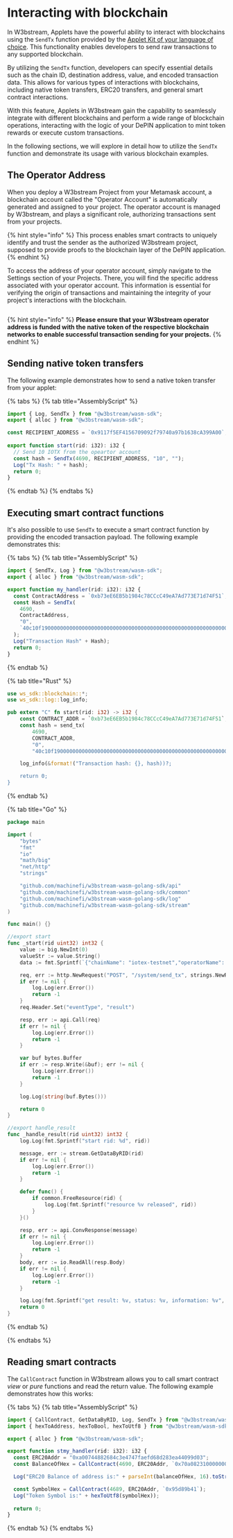 # Interacting with blockchain

In W3bstream, Applets have the powerful ability to interact with blockchains using the `SendTx` function provided by the [Applet Kit of your language of choice](w3bstream-applet-kits/). This functionality enables developers to send raw transactions to any supported blockchain.

By utilizing the `SendTx` function, developers can specify essential details such as the chain ID, destination address, value, and encoded transaction data. This allows for various types of interactions with blockchains, including native token transfers, ERC20 transfers, and general smart contract interactions.

With this feature, Applets in W3bstream gain the capability to seamlessly integrate with different blockchains and perform a wide range of blockchain operations, interacting with the logic of your DePIN application to mint token rewards or execute custom transactions.

In the following sections, we will explore in detail how to utilize the `SendTx` function and demonstrate its usage with various blockchain examples.

## The Operator Address

When you deploy a W3bstream Project from your Metamask account, a blockchain account called the "Operator Account" is automatically generated and assigned to your project. The operator account is managed by W3bstream, and plays a significant role, authorizing transactions sent from your projects.

{% hint style="info" %}
This process enables smart contracts to uniquely identify and trust the sender as the authorized W3bstream project, supposed to provide proofs to the blockchain layer of the DePIN application.
{% endhint %}

To access the address of your operator account, simply navigate to the Settings section of your Projects. There, you will find the specific address associated with your operator account. This information is essential for verifying the origin of transactions and maintaining the integrity of your project's interactions with the blockchain.

<figure><img src="../.gitbook/assets/image (2) (1) (1) (1) (1) (1).png" alt=""><figcaption></figcaption></figure>

{% hint style="info" %}
**Please ensure that your W3bstream operator address is funded with the native token of the respective blockchain networks to enable successful transaction sending for your projects.**
{% endhint %}

## Sending native token transfers

The following example demonstrates how to send a native token transfer from your applet:

{% tabs %}
{% tab title="AssemblyScript" %}
```typescript
import { Log, SendTx } from "@w3bstream/wasm-sdk";
export { alloc } from "@w3bstream/wasm-sdk";

const RECIPIENT_ADDRESS = `0x9117f5EF4156709092f79740a97b1638cA399A00`;
  
export function start(rid: i32): i32 {
  // Send 10 IOTX from the opeartor account
  const hash = SendTx(4690, RECIPIENT_ADDRESS, "10", "");
  Log("Tx Hash: " + hash);
  return 0;
}
```
{% endtab %}
{% endtabs %}

## Executing smart contract functions

It's also possible to use `SendTx` to execute a smart contract function by providing the encoded  transaction payload. The following example demonstrates this:

{% tabs %}
{% tab title="AssemblyScript" %}
```typescript
import { SendTx, Log } from "@w3bstream/wasm-sdk";
export { alloc } from "@w3bstream/wasm-sdk";

export function my_handler(rid: i32): i32 {
  const ContractAddress = `0xb73eE6EB5b1984c78CCcC49eA7Ad773E71d74F51`;
  const Hash = SendTx(
    4690,
    ContractAddress,
    "0",
    `40c10f1900000000000000000000000000000000000000000000000000000000000f4240`
  );
  Log("Transaction Hash" + Hash);
  return 0;
}
```
{% endtab %}

{% tab title="Rust" %}
```rust
use ws_sdk::blockchain::*;
use ws_sdk::log::log_info;

pub extern "C" fn start(rid: i32) -> i32 {
    const CONTRACT_ADDR = `0xb73eE6EB5b1984c78CCcC49eA7Ad773E71d74F51`;
    const hash = send_tx(
        4690, 
        CONTRACT_ADDR, 
        "0",
        "40c10f1900000000000000000000000000000000000000000000000000000000000f4240")?;

    log_info(&format!("Transaction hash: {}, hash))?;

    return 0;
}
```
{% endtab %}

{% tab title="Go" %}
```go
package main

import (
	"bytes"
	"fmt"
	"io"
	"math/big"
	"net/http"
	"strings"

	"github.com/machinefi/w3bstream-wasm-golang-sdk/api"
	"github.com/machinefi/w3bstream-wasm-golang-sdk/common"
	"github.com/machinefi/w3bstream-wasm-golang-sdk/log"
	"github.com/machinefi/w3bstream-wasm-golang-sdk/stream"
)

func main() {}

//export start
func _start(rid uint32) int32 {
	value := big.NewInt(0)
	valueStr := value.String()
	data := fmt.Sprintf(`{"chainName": "iotex-testnet","operatorName": "default","to": "0x1ED83F5AD999262eC06Ed8f3B801e108024b3e9c","value": "%s","data": "40c10f19000000000000000000000000%s0000000000000000000000000000000000000000000000000de0b6b3a7640000"}`, valueStr, "97186a21fa8e7955c0f154f960d588c3aca44f14")

	req, err := http.NewRequest("POST", "/system/send_tx", strings.NewReader(data))
	if err != nil {
		log.Log(err.Error())
		return -1
	}
	req.Header.Set("eventType", "result")

	resp, err := api.Call(req)
	if err != nil {
		log.Log(err.Error())
		return -1
	}

	var buf bytes.Buffer
	if err := resp.Write(&buf); err != nil {
		log.Log(err.Error())
		return -1
	}

	log.Log(string(buf.Bytes()))

	return 0
}

//export handle_result
func _handle_result(rid uint32) int32 {
	log.Log(fmt.Sprintf("start rid: %d", rid))

	message, err := stream.GetDataByRID(rid)
	if err != nil {
		log.Log(err.Error())
		return -1
	}

	defer func() {
		if common.FreeResource(rid) {
			log.Log(fmt.Sprintf("resource %v released", rid))
		}
	}()

	resp, err := api.ConvResponse(message)
	if err != nil {
		log.Log(err.Error())
		return -1
	}
	body, err := io.ReadAll(resp.Body)
	if err != nil {
		log.Log(err.Error())
		return -1
	}

	log.Log(fmt.Sprintf("get result: %v, status: %v, information: %v", rid, resp.Status, string(body)))
	return 0
}
```
{% endtab %}

{% endtabs %}

## Reading smart contracts

The `CallContract` function in W3bstream allows you to call smart contract _view_ or _pure_ functions and read the return value. The following example demonstrates how this works:

{% tabs %}
{% tab title="AssemblyScript" %}
```typescript
import { CallContract, GetDataByRID, Log, SendTx } from "@w3bstream/wasm-sdk";
import { hexToAddress, hexToBool, hexToUtf8 } from "@w3bstream/wasm-sdk/assembly/utility";

export { alloc } from "@w3bstream/wasm-sdk";

export function stmy_handler(rid: i32): i32 {
  const ERC20Addr = "0xa00744882684c3e4747faefd68d283ea44099d03";
  const BalanceOfHex = CallContract(4690, ERC20Addr, `0x70a082310000000000000000000000009117f5ef4156709092f79740a97b1638ca399a00`);

  Log("ERC20 Balance of address is:" + parseInt(balanceOfHex, 16).toString());

  const SymbolHex = CallContract(4689, ERC20Addr, `0x95d89b41`);
  Log("Token Symbol is:" + hexToUtf8(symbolHex));
  
  return 0;
}
```
{% endtab %}
{% endtabs %}
